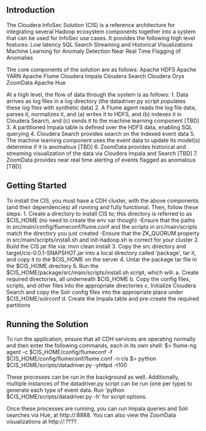 Introduction
------------
The Cloudera InfoSec Solution (CIS) is a reference architecture for integrating several Hadoop ecosystem components
together into a system that can be used for InfoSec use cases. It provides the following high level features:
    Low latency SQL
    Search
    Streaming and Historical Visualizations
    Machine Learning for Anomaly Detection
    Near Real Time Flagging of Anomalies

The core components of the solution are as follows:
    Apache HDFS
    Apache YARN
    Apache Flume
    Cloudera Impala
    Cloudera Search
    Cloudera Oryx
    ZoomData
    Apache Hue

At a high level, the flow of data through the system is as follows:
    1. Data arrives as log files in a log directory (the datadriver.py script populates these log files with synthetic data)
    2. A Flume agent reads the log file data, parses it, normalizes it, and 
        (a) writes it to HDFS, and 
        (b) indexes it in Cloudera Search, and
        (c) sends it to the machine learning component [TBD]
    3. A partitioned Impala table is defined over the HDFS data, enabling SQL querying
    4. Cloudera Search provides search on the indexed event data
    5. The machine learning component uses the event data to update its model(s) determine if it is anomalous [TBD]
    6. ZoomData provides historical and streaming visualization of the data via Cloudera Impala and Search [TBD]
    7. ZoomData provides near real time alerting of events flagged as anomalous [TBD]


Getting Started
---------------
To install the CIS, you must have a CDH cluster, with the above components (and their dependencies) all running
and fully functional. Then, follow these steps:
    1. Create a directory to install CIS to; this directory is referred to as $CIS_HOME (no need to create the env var though)
    	-Ensure that the paths in src/main/config/flumeconf/flume.conf and the scripts in src/main/scripts match the directory you just created
    	-Ensure that the ZK_QUORUM property in src/main/scripts/install.sh and init-hadoop.sh is correct for your cluster
    2. Build the CIS jar file via: mvn clean install
    3. Copy the src directory and target/cis-0.0.1-SNAPSHOT.jar into a local directory called 'package', tar it, and copy it to the $CIS_HOME on the server
    4. Untar the package tar file in the $CIS_HOME directory 
    5. Run the $CIS_HOME/package/src/main/scripts/install.sh script, which will:
        a. Create required directories, all underneath $CIS_HOME
        b. Copy the config files, scripts, and other files into the appropriate directories
        c. Initialize Cloudera Search and copy the Solr config files into the appropriate place under $CIS_HOME/solrconf
        d. Create the Impala table and pre-create the required partitions


Running the Solution
--------------------
To run the application, ensure that all CDH services are operating normally and then enter the following commands, each in its own shell:
    $> flume-ng agent -c $CIS_HOME/config/flumeconf -f $CIS_HOME/config/flumeconf/flume.conf -n cis
    $> python $CIS_HOME/scripts/datadriver.py -yhttpd -t100

These processes can be run in the background as well. Additionally, multiple instances of the datadriver.py script can be run (one per type)
to generate each type of event data. Run 'python $CIS_HOME/scripts/datadriver.py -h' for script options.

Once these processes are running, you can run Impala queries and Solr searches via Hue, at http://<host>:8888. You can also 
view the ZoomData visualizations at http://<host>:????.

 

